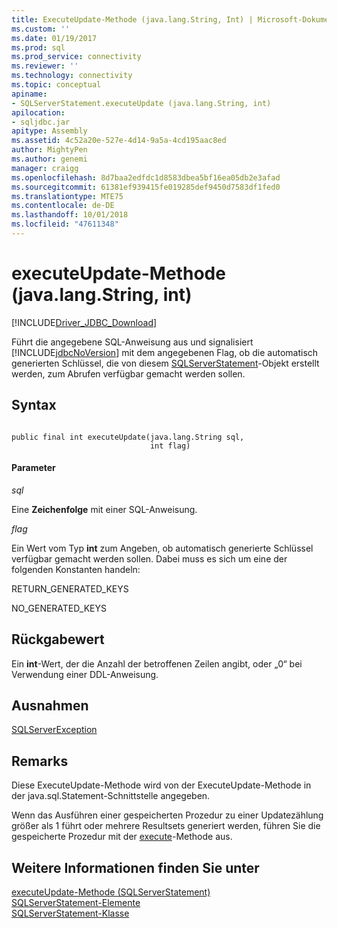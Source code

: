 ```yaml
---
title: ExecuteUpdate-Methode (java.lang.String, Int) | Microsoft-Dokumentation
ms.custom: ''
ms.date: 01/19/2017
ms.prod: sql
ms.prod_service: connectivity
ms.reviewer: ''
ms.technology: connectivity
ms.topic: conceptual
apiname:
- SQLServerStatement.executeUpdate (java.lang.String, int)
apilocation:
- sqljdbc.jar
apitype: Assembly
ms.assetid: 4c52a20e-527e-4d14-9a5a-4cd195aac8ed
author: MightyPen
ms.author: genemi
manager: craigg
ms.openlocfilehash: 8d7baa2edfdc1d8583dbea5bf16ea05db2e3afad
ms.sourcegitcommit: 61381ef939415fe019285def9450d7583df1fed0
ms.translationtype: MTE75
ms.contentlocale: de-DE
ms.lasthandoff: 10/01/2018
ms.locfileid: "47611348"
---
```

# <a name="executeupdate-method-javalangstring-int"></a>executeUpdate-Methode (java.lang.String, int)
[!INCLUDE[Driver_JDBC_Download](../../../includes/driver_jdbc_download.md)]

  Führt die angegebene SQL-Anweisung aus und signalisiert [!INCLUDE[jdbcNoVersion](../../../includes/jdbcnoversion_md.md)] mit dem angegebenen Flag, ob die automatisch generierten Schlüssel, die von diesem [SQLServerStatement](../../../connect/jdbc/reference/sqlserverstatement-class.md)-Objekt erstellt werden, zum Abrufen verfügbar gemacht werden sollen.  
  
## <a name="syntax"></a>Syntax  
  
```  
  
public final int executeUpdate(java.lang.String sql,  
                               int flag)  
```  
  
#### <a name="parameters"></a>Parameter  
 *sql*  
  
 Eine **Zeichenfolge** mit einer SQL-Anweisung.  
  
 *flag*  
  
 Ein Wert vom Typ **int** zum Angeben, ob automatisch generierte Schlüssel verfügbar gemacht werden sollen. Dabei muss es sich um eine der folgenden Konstanten handeln:  
  
 RETURN_GENERATED_KEYS  
  
 NO_GENERATED_KEYS  
  
## <a name="return-value"></a>Rückgabewert  
 Ein **int**-Wert, der die Anzahl der betroffenen Zeilen angibt, oder „0“ bei Verwendung einer DDL-Anweisung.  
  
## <a name="exceptions"></a>Ausnahmen  
 [SQLServerException](../../../connect/jdbc/reference/sqlserverexception-class.md)  
  
## <a name="remarks"></a>Remarks  
 Diese ExecuteUpdate-Methode wird von der ExecuteUpdate-Methode in der java.sql.Statement-Schnittstelle angegeben.  
  
 Wenn das Ausführen einer gespeicherten Prozedur zu einer Updatezählung größer als 1 führt oder mehrere Resultsets generiert werden, führen Sie die gespeicherte Prozedur mit der [execute](../../../connect/jdbc/reference/execute-method-sqlserverstatement.md)-Methode aus.  
  
## <a name="see-also"></a>Weitere Informationen finden Sie unter  
 [executeUpdate-Methode &#40;SQLServerStatement&#41;](../../../connect/jdbc/reference/executeupdate-method-sqlserverstatement.md)   
 [SQLServerStatement-Elemente](../../../connect/jdbc/reference/sqlserverstatement-members.md)   
 [SQLServerStatement-Klasse](../../../connect/jdbc/reference/sqlserverstatement-class.md)  
  
  
